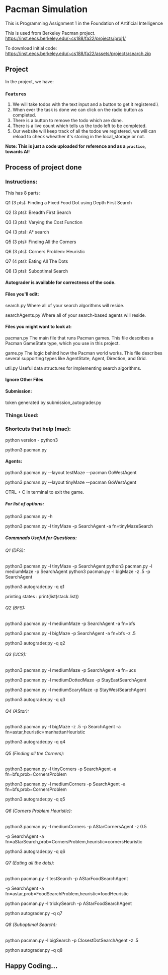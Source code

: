 # Pacman Simulation

This is Programming Assignment 1 in the Foundation of Artificial Intelligence

This is used from Berkeley Pacman project.
https://inst.eecs.berkeley.edu/~cs188/fa22/projects/proj1/

To download initial code:
https://inst.eecs.berkeley.edu/~cs188/fa22/assets/projects/search.zip

## Project

In the project, we have:

### `Features`

1. We will take todos with the text input and a button to get it registered.\
2. When ever the task is done we can click on the radio button as completed.
3. There is a button to remove the todo which are done.
4. There is a live count which tells us the todo left to be completed.
5. Our website will keep track of all the todos we registered, we will can reload to check wheather it's storing in the local_storage or not.

**Note: This is just a code uploaded for reference and as a `practice`, towards AI!**

## Process of project done

### Instructions:
This has 8 parts:

Q1 (3 pts): Finding a Fixed Food Dot using Depth First Search

Q2 (3 pts): Breadth First Search

Q3 (3 pts): Varying the Cost Function

Q4 (3 pts): A* search

Q5 (3 pts): Finding All the Corners

Q6 (3 pts): Corners Problem: Heuristic

Q7 (4 pts): Eating All The Dots

Q8 (3 pts): Suboptimal Search

#### Autograder is available for correctness of the code.

#### Files you'll edit:

search.py 	Where all of your search algorithms will reside.

searchAgents.py 	Where all of your search-based agents will reside.

#### Files you might want to look at:
pacman.py 	The main file that runs Pacman games. This file describes a Pacman GameState type, which you use in this project.

game.py 	The logic behind how the Pacman world works. This file describes several supporting types like AgentState, Agent, Direction, and Grid.

util.py 	Useful data structures for implementing search algorithms.

#### Ignore Other Files

#### Submission:
token generated by submission_autograder.py

### Things Used:

### Shortcuts that help (mac):
python version - python3

python3 pacman.py

#### Agents:
python3 pacman.py --layout testMaze --pacman GoWestAgent

python3 pacman.py --layout tinyMaze --pacman GoWestAgent

CTRL + C in terminal to exit the game.

##### For list of options:
python3 pacman.py -h

python3 pacman.py -l tinyMaze -p SearchAgent -a fn=tinyMazeSearch

##### Commnads Useful for Questions:

###### Q1 (DFS):
python3 pacman.py -l tinyMaze -p SearchAgent
python3 pacman.py -l mediumMaze -p SearchAgent
python3 pacman.py -l bigMaze -z .5 -p SearchAgent

python3 autograder.py -q q1

printing states : print(list(stack.list))

###### Q2 (BFS):

python3 pacman.py -l mediumMaze -p SearchAgent -a fn=bfs

python3 pacman.py -l bigMaze -p SearchAgent -a fn=bfs -z .5

python3 autograder.py -q q2

###### Q3 (UCS):

python3 pacman.py -l mediumMaze -p SearchAgent -a fn=ucs

python3 pacman.py -l mediumDottedMaze -p StayEastSearchAgent

python3 pacman.py -l mediumScaryMaze -p StayWestSearchAgent


python3 autograder.py -q q3

###### Q4 (AStar):

python3 pacman.py -l bigMaze -z .5 -p SearchAgent -a fn=astar,heuristic=manhattanHeuristic

python3 autograder.py -q q4

###### Q5 (Finding all the Corners):

python3 pacman.py -l tinyCorners -p SearchAgent -a fn=bfs,prob=CornersProblem

python3 pacman.py -l mediumCorners -p SearchAgent -a fn=bfs,prob=CornersProblem

python3 autograder.py -q q5

###### Q6 (Corners Problem Heuristic):

python3 pacman.py -l mediumCorners -p AStarCornersAgent -z 0.5

-p SearchAgent -a fn=aStarSearch,prob=CornersProblem,heuristic=cornersHeuristic

python3 autograder.py -q q6

###### Q7 (Eating all the dots):

python pacman.py -l testSearch -p AStarFoodSearchAgent

-p SearchAgent -a fn=astar,prob=FoodSearchProblem,heuristic=foodHeuristic

python pacman.py -l trickySearch -p AStarFoodSearchAgent

python autograder.py -q q7


###### Q8 (Suboptimal Search):

python pacman.py -l bigSearch -p ClosestDotSearchAgent -z .5

python autograder.py -q q8



## Happy Coding...
